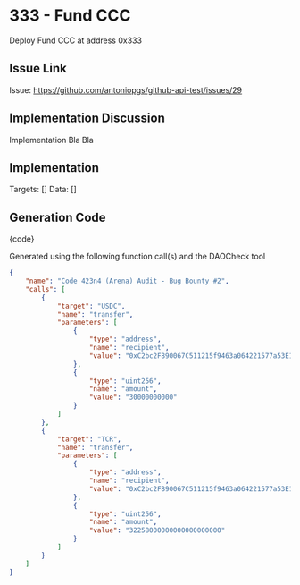 # 333 - Fund CCC
Deploy Fund CCC at address 0x333

## Issue Link
Issue: https://github.com/antoniopgs/github-api-test/issues/29

## Implementation Discussion
Implementation Bla Bla

## Implementation
Targets: []
Data: []

## Generation Code
{code}

Generated using the following function call(s) and the DAOCheck tool
```json
{
    "name": "Code 423n4 (Arena) Audit - Bug Bounty #2",
    "calls": [
        {
            "target": "USDC",
            "name": "transfer",
            "parameters": [
                {
                    "type": "address",
                    "name": "recipient",
                    "value": "0xC2bc2F890067C511215f9463a064221577a53E10"
                },
                {
                    "type": "uint256",
                    "name": "amount",
                    "value": "30000000000"
                }
            ]
        },
        {
            "target": "TCR",
            "name": "transfer",
            "parameters": [
                {
                    "type": "address",
                    "name": "recipient",
                    "value": "0xC2bc2F890067C511215f9463a064221577a53E10"
                },
                {
                    "type": "uint256",
                    "name": "amount",
                    "value": "32258000000000000000000"
                }
            ]
        }
    ]
}
```